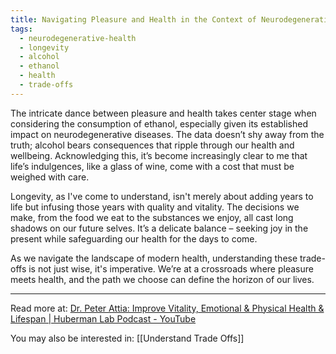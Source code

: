 ```yaml
---
title: Navigating Pleasure and Health in the Context of Neurodegenerative Diseases
tags:
  - neurodegenerative-health
  - longevity
  - alcohol
  - ethanol
  - health
  - trade-offs
---
```

The intricate dance between pleasure and health takes center stage when considering the consumption of ethanol, especially given its established impact on neurodegenerative diseases. The data doesn’t shy away from the truth; alcohol bears consequences that ripple through our health and wellbeing. Acknowledging this, it’s become increasingly clear to me that life’s indulgences, like a glass of wine, come with a cost that must be weighed with care.

Longevity, as I've come to understand, isn't merely about adding years to life but infusing those years with quality and vitality. The decisions we make, from the food we eat to the substances we enjoy, all cast long shadows on our future selves. It’s a delicate balance – seeking joy in the present while safeguarding our health for the days to come.

As we navigate the landscape of modern health, understanding these trade-offs is not just wise, it's imperative. We’re at a crossroads where pleasure meets health, and the path we choose can define the horizon of our lives.

----

Read more at: [Dr. Peter Attia: Improve Vitality, Emotional & Physical Health & Lifespan | Huberman Lab Podcast - YouTube](https://youtu.be/ufsIA5NARIo?si=JjDHNtNvWXaCVS6N)

You may also be interested in: [[Understand Trade Offs]]